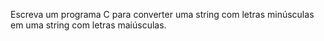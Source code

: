 Escreva um programa C para converter uma string com letras minúsculas em uma string com letras maiúsculas.